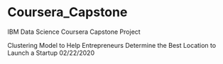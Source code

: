 # Coursera_Capstone
IBM Data Science Coursera Capstone Project

Clustering Model to Help Entrepreneurs Determine the Best Location to Launch a Startup
02/22/2020

